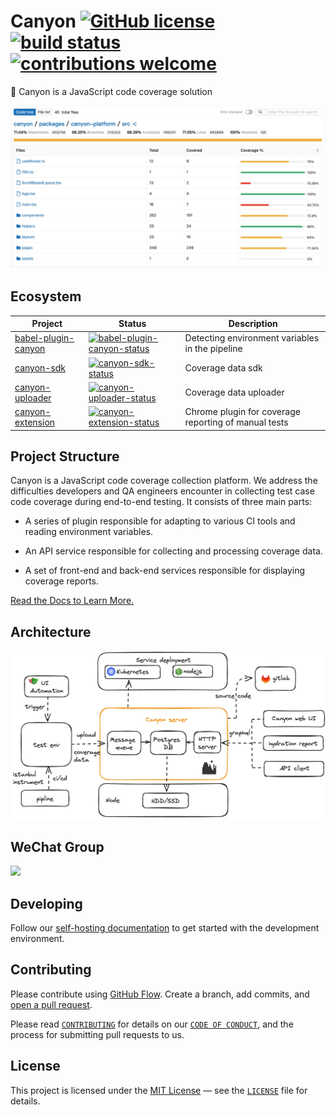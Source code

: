 # Canyon [![GitHub license](https://img.shields.io/badge/license-MIT-blue.svg)](https://github.com/canyon-project/canyon/blob/main/LICENSE) [![build status](https://github.com/canyon-project/canyon/actions/workflows/test.yml/badge.svg?branch=main)](https://github.com/canyon-project/canyon/actions/workflows/ci.yml) [![contributions welcome](https://img.shields.io/badge/contributions-welcome-brightgreen?logo=github)](CODE_OF_CONDUCT.md)

👋 Canyon is a JavaScript code coverage solution

![](./screenshots/coverage-report.jpg)

## Ecosystem

| Project               | Status                                                       | Description                                        |
|-----------------------|--------------------------------------------------------------|----------------------------------------------------|
| [babel-plugin-canyon] | [![babel-plugin-canyon-status]][babel-plugin-canyon-package] | Detecting environment variables in the pipeline    |
| [canyon-sdk]          | [![canyon-sdk-status]][canyon-sdk-package]                   | Coverage data sdk                                  |
| [canyon-uploader]     | [![canyon-uploader-status]][canyon-uploader-package]         | Coverage data uploader                             |
| [canyon-extension]    | [![canyon-extension-status]][canyon-extension-package]       | Chrome plugin for coverage reporting of manual tests |

[babel-plugin-canyon]: https://github.com/canyon-project/canyon/tree/main/plugins/babel-plugin-canyon
[vite-plugin-canyon]: https://github.com/canyon-project/canyon/tree/main/plugins/vite-plugin-canyon
[swc-plugin-canyon]: https://github.com/canyon-project/canyon/tree/main/plugins/swc-plugin-canyon
[canyon-report]: https://github.com/canyon-project/canyon/tree/main/packages/canyon-report
[canyon-sdk]: https://github.com/canyon-project/canyon/tree/main/tools/canyon-sdk
[canyon-uploader]: https://github.com/canyon-project/canyon/tree/main/tools/canyon-uploader
[canyon-extension]: https://github.com/canyon-project/canyon/tree/main/tools/canyon-extension

[babel-plugin-canyon-status]: https://img.shields.io/npm/v/babel-plugin-canyon.svg
[vite-plugin-canyon-status]: https://img.shields.io/npm/v/vite-plugin-canyon.svg
[swc-plugin-canyon-status]: https://img.shields.io/npm/v/swc-plugin-canyon.svg
[canyon-report-status]: https://img.shields.io/npm/v/canyon-report.svg
[canyon-sdk-status]: https://img.shields.io/npm/v/canyon-sdk.svg
[canyon-uploader-status]: https://img.shields.io/npm/v/canyon-uploader.svg
[canyon-extension-status]: https://img.shields.io/chrome-web-store/v/omnpafdjidgpdmlimbangcjjaaodbeof.svg

[babel-plugin-canyon-package]: https://npmjs.com/package/babel-plugin-canyon
[vite-plugin-canyon-package]: https://npmjs.com/package/babel-plugin-canyon
[swc-plugin-canyon-package]: https://npmjs.com/package/babel-plugin-canyon
[canyon-report-package]: https://github.com/canyon-project/uploader/releases
[canyon-sdk-package]: https://github.com/canyon-project/uploader/releases
[canyon-uploader-package]: https://github.com/canyon-project/uploader/releases
[canyon-extension-package]: https://chrome.google.com/webstore/detail/canyon/omnpafdjidgpdmlimbangcjjaaodbeof

## Project Structure

Canyon is a JavaScript code coverage collection platform. We address the difficulties developers and QA engineers encounter in collecting test case code coverage during end-to-end testing. It consists of three main parts:

- A series of plugin responsible for adapting to various CI tools and reading environment variables.

- An API service responsible for collecting and processing coverage data.

- A set of front-end and back-end services responsible for displaying coverage reports.


[Read the Docs to Learn More.](https://docs.canyonjs.org)

## Architecture

![](./screenshots/architecture.png)

## WeChat Group

<img src="./screenshots/wechat18.png" style="width: 200px"/>

## Developing

Follow our [self-hosting documentation](https://docs.canyonjs.org/zh/documentation/self-host/community-edition/prerequisites) to get started with the development environment.

## Contributing

Please contribute using [GitHub Flow](https://guides.github.com/introduction/flow). Create a branch, add commits, and [open a pull request](https://github.com/canyon-project/canyon/compare).

Please read [`CONTRIBUTING`](CONTRIBUTING.md) for details on our [`CODE OF CONDUCT`](CODE_OF_CONDUCT.md), and the process for submitting pull requests to us.


## License

This project is licensed under the [MIT License](https://opensource.org/licenses/MIT) — see the [`LICENSE`](LICENSE) file for details.
